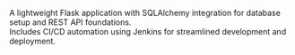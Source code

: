 A lightweight Flask application with SQLAlchemy integration for database setup and REST API foundations.  
Includes CI/CD automation using Jenkins for streamlined development and deployment.
